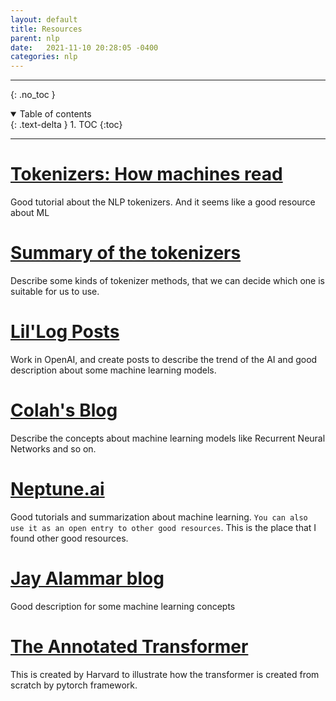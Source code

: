 ```yaml
---
layout: default
title: Resources
parent: nlp
date:   2021-11-10 20:28:05 -0400
categories: nlp
---
```



---
{: .no_toc }

<details open markdown="block">
  <summary>
    Table of contents
  </summary>
  {: .text-delta }
1. TOC
{:toc}
</details>

---

# [Tokenizers: How machines read](https://blog.floydhub.com/tokenization-nlp/#wordpiece)

Good tutorial about the NLP tokenizers. And it seems like a good resource about ML

# [Summary of the tokenizers](https://huggingface.co/docs/transformers/tokenizer_summary)

Describe some kinds of tokenizer methods, that we can decide which one is suitable for us to use.

# [Lil'Log Posts](https://lilianweng.github.io/)

Work in OpenAI, and create posts to describe the trend of the AI and good description about some machine learning models.

# [Colah's Blog](https://colah.github.io/)
Describe the concepts about machine learning models like Recurrent Neural Networks and so on.

# [Neptune.ai](https://neptune.ai/blog/how-to-code-bert-using-pytorch-tutorial)

Good tutorials and summarization about machine learning. `You can also use it as an open entry to other good resources`. This is the place that I found other good
resources.

# [Jay Alammar blog](https://jalammar.github.io/illustrated-transformer/)

Good description for some machine learning concepts

# [The Annotated Transformer](https://nlp.seas.harvard.edu/annotated-transformer/)

This is created by Harvard to illustrate how the transformer is created from scratch by pytorch framework.
